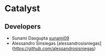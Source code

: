 # Catalyst

## Developers
* Sunami Dasgupta [sunami09](https://github.com/sunami09)
* Alessandro Sinsiegas [alessandrosisniegas] (https://github.com/alessandrosisniegas)